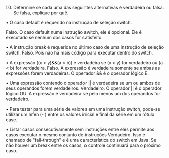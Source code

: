  10. Determine se cada uma das seguintes alternativas é verdadeira ou falsa. Se falsa, explique por quê.

 • O caso default é requerido na instrução de seleção switch.
   
   Falso. O caso default numa instrução switch, ele é opcional. Ele é executado se nenhum dos casos for satisfeito.

 • A instrução break é requerida no último caso de uma instrução de seleção switch.
   Falso. Pois não há mais código para executar dentro do switch.  

 • A expressão ((x > y)&&(a < b)) é verdadeira se (x > y) for verdadeiro ou (a < b) for
 verdadeira.
   Falso. A expressão é verdadeira somente se ambas as expressões forem verdadeiras. O operador && é o operador lógico E. 

 • Uma expressão contendo o operador || é verdadeira se um ou ambos de seus operandos forem verdadeiros.
    Verdadeiro. O operador || é o operador lógico OU. A expressão é verdadeira se pelo menos um dos operandos for verdadeiro.
 
 • Para testar para uma série de valores em uma instrução switch, pode-se utilizar um
 hífen (- ) entre os valores inicial e final da série em um rótulo case.
 
 • Listar casos consecutivamente sem instruções entre eles permite aos casos executar o mesmo conjunto de  instruções
    Verdadeiro. Isso é chamado de "fall-through" e é uma característica do switch em Java. Se não houver um break entre os casos, o controle continuará para o próximo caso.
     